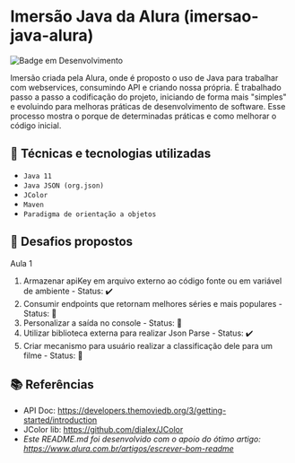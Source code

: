 # Imersão Java da Alura (imersao-java-alura)

![Badge em Desenvolvimento](http://img.shields.io/static/v1?label=STATUS&message=EM%20DESENVOLVIMENTO&color=GREEN&style=for-the-badge)

Imersão criada pela Alura, onde é proposto o uso de Java para trabalhar com webservices, consumindo API e criando nossa própria. É trabalhado passo a passo a codificação do projeto, iniciando de forma mais "simples" e evoluindo para melhoras práticas de desenvolvimento de software. Esse processo mostra o porque de determinadas práticas e como melhorar o código inicial.

## :electric_plug: Técnicas e tecnologias utilizadas
- ``Java 11``
- ``Java JSON (org.json)``
- ``JColor``
- ``Maven``
- ``Paradigma de orientação a objetos``

## :dart: Desafios propostos

Aula 1
1. Armazenar apiKey em arquivo externo ao código fonte ou em variável de ambiente - Status: :heavy_check_mark:
2. Consumir endpoints que retornam melhores séries e mais populares - Status: :construction:
3. Personalizar a saída no console - Status: :construction:
4. Utilizar biblioteca externa para realizar Json Parse - Status: :heavy_check_mark:
5. Criar mecanismo para usuário realizar a classificação dele para um filme - Status: :construction:

## :books: Referências

- API Doc: https://developers.themoviedb.org/3/getting-started/introduction
- JColor lib: https://github.com/dialex/JColor
- *Este README.md foi desenvolvido com o apoio do ótimo artigo: https://www.alura.com.br/artigos/escrever-bom-readme*
